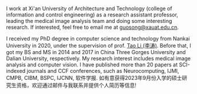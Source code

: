 I work at Xi'an University of Architecture and Technology (college of information and control engineering) as a research assistant professor, leading the medical image analysis team and doing some interesting research. If interested, feel free to email me at [guosong@xauat.edu.cn](mailto:guosong@xauat.edu.cn).

I received my PhD degree in computer science and technology from Nankai University in 2020, under the supervision of prof. [Tao Li (李涛)](https://ics.nankai.edu.cn). Before that, I got my BS and MS in 2014 and 2017 in China Three Gorges University and Dalian University, respectively.
My research interest includes medical image analysis and computer vision.  I have published more than 20 papers at SCI-indexed journals and CCF conferences, such as Neurocomputing, IJMI, CMPB, CIBM, BSPC, IJCNN, 软件学报.
如有意获得2023年9月份入学的硕士研究生资格，欢迎通过邮件与我联系并提供个人简历等信息!
